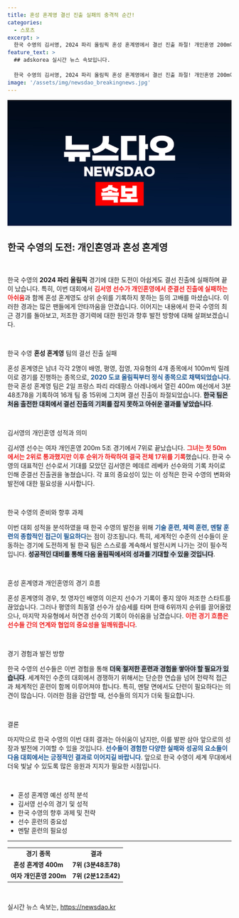 ```yaml
---
title: 혼성 혼계영 결선 진출 실패의 충격적 순간!
categories:
  - 스포츠
excerpt: >
  한국 수영의 김서영, 2024 파리 올림픽 혼성 혼계영에서 결선 진출 좌절! 개인혼영 200m에서도 아쉬운 성적을 남기며 기대를 저버렸다. 세계의 벽은 높았고, 다음 도전을 기약하는 김서영의 모습이 아쉽다.
feature_text: >
  ## adskorea 실시간 뉴스 속보입니다.

  한국 수영의 김서영, 2024 파리 올림픽 혼성 혼계영에서 결선 진출 좌절! 개인혼영 200m에서도 아쉬운 성적을 남기며 기대를 저버렸다. 세계의 벽은 높았고, 다음 도전을 기약하는 김서영의 모습이 아쉽다.
image: '/assets/img/newsdao_breakingnews.jpg'
---
```


<p><img src="/assets/img/newsdao_breakingnews.jpg" alt="adskorea 속보" /></p>

<h2 data-ke-size="size26">한국 수영의 도전: 개인혼영과 혼성 혼계영</h2>

<p data-ke-size="size16">&nbsp;</p>

<p>한국 수영의 <b>2024 파리 올림픽</b> 경기에 대한 도전이 아쉽게도 결선 진출에 실패하며 끝이 났습니다. 특히, 이번 대회에서 <b><span style="color: #ee2323;">김서영 선수가 개인혼영에서 준결선 진출에 실패하는 아쉬움</span></b>과 함께 혼성 혼계영도 상위 순위를 기록하지 못하는 등의 고배를 마셨습니다. 이러한 경과는 많은 팬들에게 안타까움을 안겼습니다. 이어지는 내용에서 한국 수영의 최근 경기를 돌아보고, 저조한 경기력에 대한 원인과 향후 발전 방향에 대해 살펴보겠습니다.</p>

<p data-ke-size="size16">&nbsp;</p>

<p>한국 수영 <b>혼성 혼계영</b> 팀의 결선 진출 실패</p>

<p>혼성 혼계영은 남녀 각각 2명이 배영, 평영, 접영, 자유형의 4개 종목에서 100m씩 릴레이로 경기를 진행하는 종목으로, <b><span style="color: #1a5490;">2020 도쿄 올림픽부터 정식 종목으로 채택되었습니다</span></b>. 한국 혼성 혼계영 팀은 2일 프랑스 파리 라데팡스 아레나에서 열린 400m 예선에서 3분48초78을 기록하여 16개 팀 중 15위에 그치며 결선 진출이 좌절되었습니다. <b><span style="background-color: #21538527;">한국 팀은 처음 출전한 대회에서 결선 진출의 기회를 잡지 못하고 아쉬운 결과를 낳았습니다</span></b>.</p>

<p data-ke-size="size16">&nbsp;</p>

<p>김서영의 개인혼영 성적과 의미</p>

<p>김서영 선수는 여자 개인혼영 200m 5조 경기에서 7위로 끝났습니다. <b><span style="color: #ee2323;">그녀는 첫 50m에서는 2위로 통과했지만 이후 순위가 하락하여 결국 전체 17위를 기록</span></b>했습니다. 한국 수영의 대표적인 선수로서 기대를 모았던 김서영은 메데르 레베카 선수와의 기록 차이로 인해 준결선 진출권을 놓쳤습니다. 각 표의 중요성이 있는 이 성적은 한국 수영의 변화와 발전에 대한 필요성을 시사합니다.</p>

<p data-ke-size="size16">&nbsp;</p>

<p>한국 수영의 준비와 향후 과제</p>

<p>이번 대회 성적을 분석하였을 때 한국 수영의 발전을 위해 <b><span style="color: #1a5490;">기술 훈련, 체력 훈련, 멘탈 훈련의 종합적인 접근이 필요하다</span></b>는 점이 강조됩니다. 특히, 세계적인 수준의 선수들이 운동하는 경기에 도전하게 될 한국 팀은 스스로를 계속해서 발전시켜 나가는 것이 필수적입니다. <b><span style="background-color: #21538527;">성공적인 대비를 통해 다음 올림픽에서의 성과를 기대할 수 있을 것입니다</span></b>.</p>

<p data-ke-size="size16">&nbsp;</p>

<p>혼성 혼계영과 개인혼영의 경기 흐름</p>

<p>혼성 혼계영의 경우, 첫 영자인 배영의 이은지 선수가 기록이 좋지 않아 저조한 스타트를 끊었습니다. 그러나 평영의 최동열 선수가 상승세를 타며 한때 6위까지 순위를 끌어올렸으나, 마지막 자유형에서 허연경 선수의 기록이 아쉬움을 남겼습니다. <b><span style="color: #ee2323;">이런 경기 흐름은 선수들 간의 연계와 협업의 중요성을 일깨워줍니다</span></b>.</p>

<p data-ke-size="size16">&nbsp;</p>

<p>경기 경험과 발전 방향</p>

<p>한국 수영의 선수들은 이번 경험을 통해 <b><span style="background-color: #21538527;">더욱 철저한 훈련과 경험을 쌓아야 할 필요가 있습니다</span></b>. 세계적인 수준의 대회에서 경쟁하기 위해서는 단순한 연습을 넘어 전략적 접근과 체계적인 훈련이 함께 이루어져야 합니다. 특히, 멘탈 면에서도 단련이 필요하다는 의견이 많습니다. 이러한 점을 감안할 때, 선수들의 의지가 더욱 필요합니다.</p>

<p data-ke-size="size16">&nbsp;</p>

<p>결론</p>

<p>마지막으로 한국 수영의 이번 대회 결과는 아쉬움이 남지만, 이를 발판 삼아 앞으로의 성장과 발전에 기여할 수 있을 것입니다. <b><span style="color: #1a5490;">선수들이 경험한 다양한 실패와 성공의 요소들이 다음 대회에서는 긍정적인 결과로 이어지길 바랍니다</span></b>. 앞으로 한국 수영이 세계 무대에서 더욱 빛날 수 있도록 많은 응원과 지지가 필요한 시점입니다.</p>

<p data-ke-size="size16">&nbsp;</p>

<ul>
    <li>혼성 혼계영 예선 성적 분석</li>
    <li>김서영 선수의 경기 및 성적</li>
    <li>한국 수영의 향후 과제 및 전략</li>
    <li>선수 훈련의 중요성</li>
    <li>멘탈 훈련의 필요성</li>
</ul>

<hr>

<table style="width: 100%;">
    <tr>
        <td style="text-align: center; height: 17px;"><b>경기 종목</b></td>
        <td style="text-align: center; height: 17px;"><b>결과</b></td>
    </tr>
    <tr>
        <td style="text-align: center; height: 17px;"><b>혼성 혼계영 400m</b></td>
        <td style="text-align: center; height: 17px;"><b>7위 (3분48초78)</b></td>
    </tr>
    <tr>
        <td style="text-align: center; height: 17px;"><b>여자 개인혼영 200m</b></td>
        <td style="text-align: center; height: 17px;"><b>7위 (2분12초42)</b></td>
    </tr>
</table>

<p data-ke-size="size16">&nbsp;</p>
실시간 뉴스 속보는, <a href="https://newsdao.kr" rel="dofollow">https://newsdao.kr</a>


